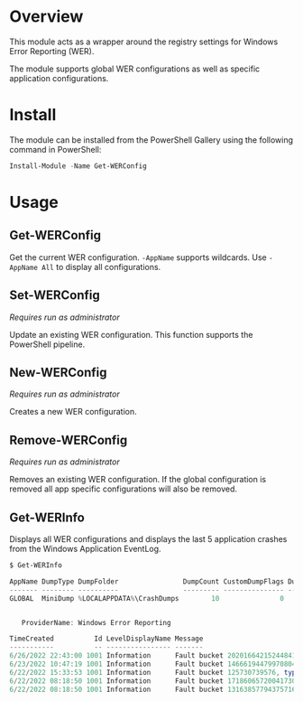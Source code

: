 # Overview

This module acts as a wrapper around the registry settings for Windows Error Reporting (WER).

The module supports global WER configurations as well as specific application configurations.

# Install

The module can be installed from the PowerShell Gallery using the following command in PowerShell:

```powershell
Install-Module -Name Get-WERConfig
```

# Usage

## Get-WERConfig

Get the current WER configuration. `-AppName` supports wildcards. Use `-AppName All` to display all configurations.

## Set-WERConfig

*Requires run as administrator*

Update an existing WER configuration. This function supports the PowerShell pipeline.

## New-WERConfig

*Requires run as administrator*

Creates a new WER configuration.

## Remove-WERConfig

*Requires run as administrator*

Removes an existing WER configuration. If the global configuration is removed all app specific configurations will also be removed.

## Get-WERInfo

Displays all WER configurations and displays the last 5 application crashes from the Windows Application EventLog.

```powershell
$ Get-WERInfo

AppName DumpType DumpFolder                DumpCount CustomDumpFlags DumpTypeValue KeyPath
------- -------- ----------                --------- --------------- ------------- -------
GLOBAL  MiniDump %LOCALAPPDATA%\CrashDumps        10               0             1 Registry::HKEY_LOCAL_MACHINE\SOFTWA…


   ProviderName: Windows Error Reporting

TimeCreated          Id LevelDisplayName Message
-----------          -- ---------------- -------
6/26/2022 22:43:00 1001 Information      Fault bucket 2020166421524484167, type 4…
6/23/2022 10:47:19 1001 Information      Fault bucket 1466619447997080460, type 4…
6/22/2022 15:33:53 1001 Information      Fault bucket 125730739576, type 5…
6/22/2022 08:18:50 1001 Information      Fault bucket 1718606572004173045, type 5…
6/22/2022 08:18:50 1001 Information      Fault bucket 1316385779437571683, type 5…
```